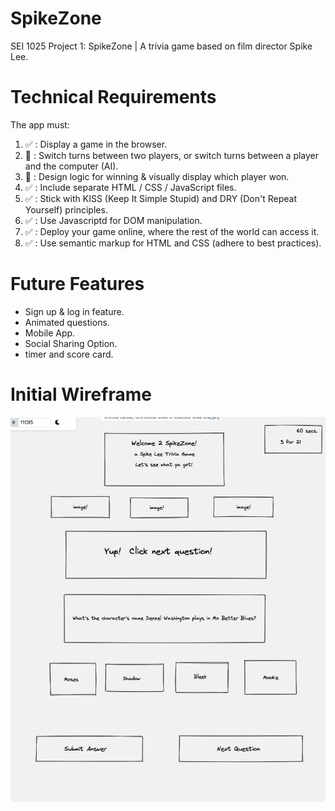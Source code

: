 # SpikeZone
SEI 1025 Project 1: SpikeZone | A trivia game based on film director Spike Lee.


# Technical Requirements
The app must:

1. ✅ : Display a game in the browser.
2. 🚧 : Switch turns between two players, or switch turns between a player and the computer (AI).
3. 🚧 : Design logic for winning & visually display which player won.
4. ✅ : Include separate HTML / CSS / JavaScript files.
5. ✅ : Stick with KISS (Keep It Simple Stupid) and DRY (Don't Repeat Yourself) principles.
6. ✅ : Use Javascriptd for DOM manipulation.
7. ✅ : Deploy your game online, where the rest of the world can access it.
8. ✅ : Use semantic markup for HTML and CSS (adhere to best practices).

<!-- # How To Play -->
<!-- Find game here: https://jusbuckingham.github.io/spikezone/  -->

<!-- # How It Works -->
   
# Future Features
- Sign up & log in feature.
- Animated questions.
- Mobile App.
- Social Sharing Option.
- timer and score card.

# Initial Wireframe
![Getting Started](./wireframe-spikezone.png)
